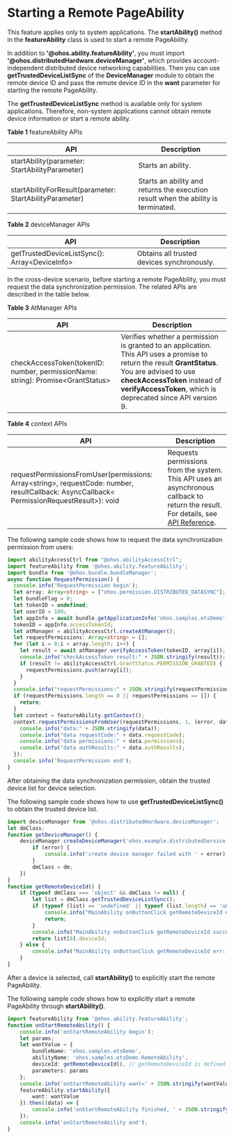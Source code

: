 # Starting a Remote PageAbility


This feature applies only to system applications. The **startAbility()** method in the **featureAbility** class is used to start a remote PageAbility.


In addition to **'\@ohos.ability.featureAbility'**, you must import **'\@ohos.distributedHardware.deviceManager'**, which provides account-independent distributed device networking capabilities. Then you can use **getTrustedDeviceListSync** of the **DeviceManager** module to obtain the remote device ID and pass the remote device ID in the **want** parameter for starting the remote PageAbility.


The **getTrustedDeviceListSync** method is available only for system applications. Therefore, non-system applications cannot obtain remote device information or start a remote ability.

**Table 1** featureAbility APIs

| API| Description|
| -------- | -------- |
| startAbility(parameter: StartAbilityParameter)| Starts an ability.|
| startAbilityForResult(parameter: StartAbilityParameter)| Starts an ability and returns the execution result when the ability is terminated.|

**Table 2** deviceManager APIs

| API| Description|
| -------- | -------- |
| getTrustedDeviceListSync(): Array&lt;DeviceInfo&gt; | Obtains all trusted devices synchronously.|


In the cross-device scenario, before starting a remote PageAbility, you must request the data synchronization permission. The related APIs are described in the table below.

**Table 3** AtManager APIs

| API| Description|
| -------- | -------- |
| checkAccessToken(tokenID: number, permissionName: string): Promise&lt;GrantStatus&gt; | Verifies whether a permission is granted to an application. This API uses a promise to return the result **GrantStatus**. You are advised to use **checkAccessToken** instead of **verifyAccessToken**, which is deprecated since API version 9.|

**Table 4** context APIs

| API| Description|
| -------- | -------- |
| requestPermissionsFromUser(permissions: Array&lt;string&gt;, requestCode: number, resultCallback: AsyncCallback&lt; PermissionRequestResult&gt;): void | Requests permissions from the system. This API uses an asynchronous callback to return the result. For details, see [API Reference](../reference/apis/js-apis-inner-app-context.md#contextrequestpermissionsfromuser7-1).|


The following sample code shows how to request the data synchronization permission from users:

```ts
import abilityAccessCtrl from "@ohos.abilityAccessCtrl";
import featureAbility from '@ohos.ability.featureAbility';
import bundle from '@ohos.bundle.bundleManager';
async function RequestPermission() {
  console.info('RequestPermission begin');
  let array: Array<string> = ["ohos.permission.DISTRIBUTED_DATASYNC"];
  let bundleFlag = 0;
  let tokenID = undefined;
  let userID = 100;
  let appInfo = await bundle.getApplicationInfo('ohos.samples.etsDemo', bundleFlag, userID);
  tokenID = appInfo.accessTokenId;
  let atManager = abilityAccessCtrl.createAtManager();
  let requestPermissions: Array<string> = [];
  for (let i = 0;i < array.length; i++) {
    let result = await atManager.verifyAccessToken(tokenID, array[i]);
    console.info("checkAccessToken result:" + JSON.stringify(result));
    if (result != abilityAccessCtrl.GrantStatus.PERMISSION_GRANTED) {
      requestPermissions.push(array[i]);
    }
  }
  console.info("requestPermissions:" + JSON.stringify(requestPermissions));
  if (requestPermissions.length == 0 || requestPermissions == []) {
    return;
  }
  let context = featureAbility.getContext();
  context.requestPermissionsFromUser(requestPermissions, 1, (error, data)=>{
    console.info("data:" + JSON.stringify(data));
    console.info("data requestCode:" + data.requestCode);
    console.info("data permissions:" + data.permissions);
    console.info("data authResults:" + data.authResults);
  });
  console.info('RequestPermission end');
}
```


After obtaining the data synchronization permission, obtain the trusted device list for device selection.


The following sample code shows how to use **getTrustedDeviceListSync()** to obtain the trusted device list.

```ts
import deviceManager from '@ohos.distributedHardware.deviceManager';  
let dmClass;  
function getDeviceManager() {
    deviceManager.createDeviceManager('ohos.example.distributedService', (error, dm) => {
        if (error) {
            console.info('create device manager failed with ' + error)
        }
        dmClass = dm;
    })
}
function getRemoteDeviceId() {      
    if (typeof dmClass === 'object' && dmClass != null) {          
        let list = dmClass.getTrustedDeviceListSync();          
        if (typeof (list) == 'undefined' || typeof (list.length) == 'undefined') {            
            console.info("MainAbility onButtonClick getRemoteDeviceId err: list is null");            
            return;          
        }          
        console.info("MainAbility onButtonClick getRemoteDeviceId success:" + list[0].deviceId);          
        return list[0].deviceId;      
    } else {          
        console.info("MainAbility onButtonClick getRemoteDeviceId err: dmClass is null");      
    }  
}
```


After a device is selected, call **startAbility()** to explicitly start the remote PageAbility.


The following sample code shows how to explicitly start a remote PageAbility through **startAbility()**.

```ts
import featureAbility from '@ohos.ability.featureAbility';
function onStartRemoteAbility() {  
    console.info('onStartRemoteAbility begin');  
    let params;  
    let wantValue = {      
        bundleName: 'ohos.samples.etsDemo',      
        abilityName: 'ohos.samples.etsDemo.RemoteAbility',      
        deviceId: getRemoteDeviceId(), // getRemoteDeviceId is defined in the preceding sample code.
        parameters: params  
    };  
    console.info('onStartRemoteAbility want=' + JSON.stringify(wantValue));  
    featureAbility.startAbility({      
        want: wantValue  
    }).then((data) => {      
        console.info('onStartRemoteAbility finished, ' + JSON.stringify(data));  
    });  
    console.info('onStartRemoteAbility end');  
}
```
